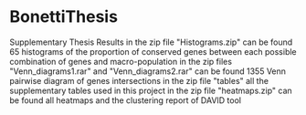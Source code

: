 # BonettiThesis
Supplementary Thesis Results
in the zip file "Histograms.zip" can be found 65 histograms of the proportion of conserved genes between each possible combination of genes and macro-population
in the zip files "Venn_diagrams1.rar" and "Venn_diagrams2.rar" can be found 1355 Venn pairwise diagram of genes intersections
in the zip file "tables" all the supplementary tables used in this project
in the zip file "heatmaps.zip" can be found all heatmaps and the clustering report of DAVID tool
